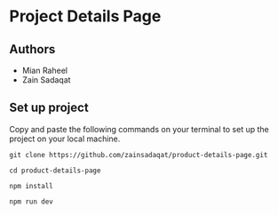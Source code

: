 # Project Details Page                 
         
## Authors           
- Mian Raheel                     
- Zain Sadaqat                 
  
## Set up project       
Copy and paste the following commands on your terminal to set up the project on your local machine.   
 
```
git clone https://github.com/zainsadaqat/product-details-page.git 
```

```
cd product-details-page
```

```
npm install
```

```
npm run dev
```
